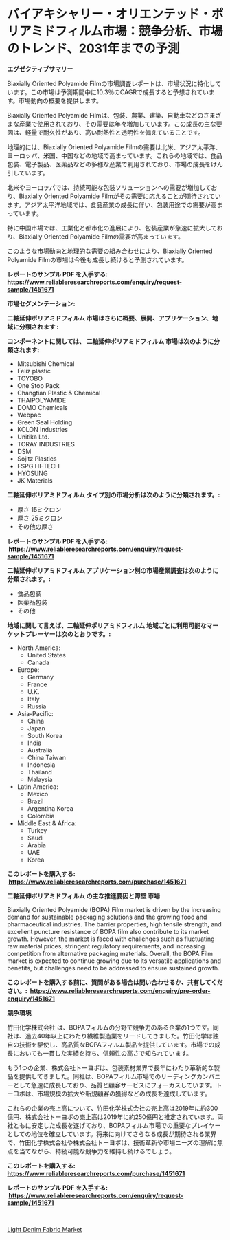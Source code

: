 <p><h1>バイアキシャリー・オリエンテッド・ポリアミドフィルム市場：競争分析、市場のトレンド、2031年までの予測</h1></p><p><strong>エグゼクティブサマリー</strong></p>
<p><p>Biaxially Oriented Polyamide Filmの市場調査レポートは、市場状況に特化しています。この市場は予測期間中に10.3％のCAGRで成長すると予想されています。市場動向の概要を提供します。</p><p>Biaxially Oriented Polyamide Filmは、包装、農業、建築、自動車などのさまざまな産業で使用されており、その需要は年々増加しています。この成長の主な要因は、軽量で耐久性があり、高い耐熱性と透明性を備えていることです。</p><p>地理的には、Biaxially Oriented Polyamide Filmの需要は北米、アジア太平洋、ヨーロッパ、米国、中国などの地域で高まっています。これらの地域では、食品包装、電子製品、医薬品などの多様な産業で利用されており、市場の成長をけん引しています。</p><p>北米やヨーロッパでは、持続可能な包装ソリューションへの需要が増加しており、Biaxially Oriented Polyamide Filmがその需要に応えることが期待されています。アジア太平洋地域では、食品産業の成長に伴い、包装用途での需要が高まっています。</p><p>特に中国市場では、工業化と都市化の進展により、包装産業が急速に拡大しており、Biaxially Oriented Polyamide Filmの需要が高まっています。</p><p>このような市場動向と地理的な需要の組み合わせにより、Biaxially Oriented Polyamide Filmの市場は今後も成長し続けると予測されています。</p></p>
<p><strong>レポートのサンプル PDF を入手する: <a href="https://www.reliableresearchreports.com/enquiry/request-sample/1451671">https://www.reliableresearchreports.com/enquiry/request-sample/1451671</a></strong></p>
<p><strong>市場セグメンテーション:</strong></p>
<p><strong> 二軸延伸ポリアミドフィルム 市場はさらに概要、展開、アプリケーション、地域に分類されます :</strong></p>
<p><strong>コンポーネントに関しては、 二軸延伸ポリアミドフィルム 市場は次のように分類されます: &nbsp;</strong></p>
<p><ul><li>Mitsubishi Chemical</li><li>Feliz plastic</li><li>TOYOBO</li><li>One Stop Pack</li><li>Changtian Plastic & Chemical</li><li>THAIPOLYAMIDE</li><li>DOMO Chemicals</li><li>Webpac</li><li>Green Seal Holding</li><li>KOLON Industries</li><li>Unitika Ltd.</li><li>TORAY INDUSTRIES</li><li>DSM</li><li>Sojitz Plastics</li><li>FSPG HI-TECH</li><li>HYOSUNG</li><li>JK Materials</li></ul></p>
<p><strong> 二軸延伸ポリアミドフィルム タイプ別の市場分析は次のように分類されます。:</strong></p>
<p><ul><li>厚さ 15ミクロン</li><li>厚さ 25ミクロン</li><li>その他の厚さ</li></ul></p>
<p><strong>レポートのサンプル PDF を入手する: &nbsp;<a href="https://www.reliableresearchreports.com/enquiry/request-sample/1451671">https://www.reliableresearchreports.com/enquiry/request-sample/1451671</a></strong></p>
<p><strong> 二軸延伸ポリアミドフィルム アプリケーション別の市場産業調査は次のように分類されます。:</strong></p>
<p><ul><li>食品包装</li><li>医薬品包装</li><li>その他</li></ul></p>
<p><strong>地域に関して言えば、二軸延伸ポリアミドフィルム 地域ごとに利用可能なマーケットプレーヤーは次のとおりです。:</strong></p>
<p><ul>
    <li>
        North America:
        <ul>
            <li>United States</li>
            <li>Canada</li>
        </ul>
    </li>
    <li>
        Europe:
        <ul>
            <li>Germany</li>
            <li>France</li>
            <li>U.K.</li>
            <li>Italy</li>
            <li>Russia</li>
        </ul>
    </li>
    <li>
        Asia-Pacific:
        <ul>
            <li>China</li>
            <li>Japan</li>
            <li>South Korea</li>
            <li>India</li>
            <li>Australia</li>
            <li>China Taiwan</li>
            <li>Indonesia</li>
            <li>Thailand</li>
            <li>Malaysia</li>
        </ul>
    </li>
    <li>
        Latin America:
        <ul>
            <li>Mexico</li>
            <li>Brazil</li>
            <li>Argentina Korea</li>
            <li>Colombia</li>
        </ul>
    </li>
    <li>
        Middle East & Africa:
        <ul>
            <li>Turkey</li>
            <li>Saudi</li>
            <li>Arabia</li>
            <li>UAE</li>
            <li>Korea</li>
        </ul>
    </li>
    </ul></p>
<p><strong>このレポートを購入する: &nbsp;<a href="https://www.reliableresearchreports.com/purchase/1451671">https://www.reliableresearchreports.com/purchase/1451671</a></strong></p>
<p><strong>二軸延伸ポリアミドフィルム の主な推進要因と障壁 市場</strong></p>
<p><p>Biaxially Oriented Polyamide (BOPA) Film market is driven by the increasing demand for sustainable packaging solutions and the growing food and pharmaceutical industries. The barrier properties, high tensile strength, and excellent puncture resistance of BOPA film also contribute to its market growth. However, the market is faced with challenges such as fluctuating raw material prices, stringent regulatory requirements, and increasing competition from alternative packaging materials. Overall, the BOPA Film market is expected to continue growing due to its versatile applications and benefits, but challenges need to be addressed to ensure sustained growth.</p></p>
<p><strong>このレポートを購入する前に、質問がある場合は問い合わせるか、共有してください。:&nbsp; <a href="https://www.reliableresearchreports.com/enquiry/pre-order-enquiry/1451671">https://www.reliableresearchreports.com/enquiry/pre-order-enquiry/1451671</a></strong></p>
<p><strong>競争環境</strong></p>
<p><p>竹田化学株式会社 は、BOPAフィルムの分野で競争力のある企業の1つです。同社は、過去40年以上にわたり繊維製造業をリードしてきました。竹田化学は独自の技術を駆使し、高品質なBOPAフィルム製品を提供しています。市場での成長においても一貫した実績を持ち、信頼性の高さで知られています。</p><p>もう1つの企業、株式会社トーヨボは、包装素材業界で長年にわたり革新的な製品を提供してきました。同社は、BOPAフィルム市場でのリーディングカンパニーとして急速に成長しており、品質と顧客サービスにフォーカスしています。トーヨボは、市場規模の拡大や新規顧客の獲得などの成長を達成しています。</p><p>これらの企業の売上高について、竹田化学株式会社の売上高は2019年に約300億円、株式会社トーヨボの売上高は2019年に約250億円と推定されています。両社ともに安定した成長を遂げており、BOPAフィルム市場での重要なプレイヤーとしての地位を確立しています。将来に向けてさらなる成長が期待される業界で、竹田化学株式会社や株式会社トーヨボは、技術革新や市場ニーズの理解に焦点を当てながら、持続可能な競争力を維持し続けるでしょう。</p></p>
<p><strong>このレポートを購入する: &nbsp; <a href="https://www.reliableresearchreports.com/purchase/1451671">https://www.reliableresearchreports.com/purchase/1451671</a></strong></p>
<p><strong>レポートのサンプル PDF を入手する: &nbsp;<a href="https://www.reliableresearchreports.com/enquiry/request-sample/1451671">https://www.reliableresearchreports.com/enquiry/request-sample/1451671</a></strong><strong></strong></p>
<p>&nbsp;</p>
<p><p><a href="https://artistic-helicopter-ca9.notion.site/Light-Denim-Fabric-Market-Furnish-Information-about-Market-Size-Market-Share-Market-Dynamics-and--7c3b87720f874a929cd55ca4892f1036">Light Denim Fabric Market</a></p></p>